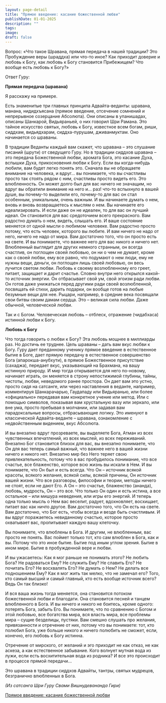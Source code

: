 ```yaml
---
layout: page-detail
title: "Прямое введение: касание божественной любви"
publishDate: 01-01-2025
description: ""
tags:
image:
draft: false
---
```


Вопрос: «Что такое Шравана, прямая передача в нашей традиции? Это Пробуждение веры (шраддха) или что-то иное? Как приходит доверие и любовь к Богу, как любовь к Богу становится Прибежищем? Что вообще есть любовь к Богу?»

Ответ Гуру:

**Прямая передача (шравана)**

Я расскажу на примере.

Есть знаменитые три главных принципа Адвайта-веданты: шравана, манана, нидидхъясана (прямое введение, отсечение сомнений и непрерывное созерцание Абсолюта). Они описаны в упанишадах, описаны Шанкарой, Видьяраньей, о них говорил Шри Рамана. Это тайное искусство святых, любовь к Богу, известное всем богам, риши, сиддхам, видьядхарам, сиддха-пурушам, дживанмуктам. Оно начинается со шраваны.

В традиции Веданты каждый вам скажет, что шравана – это слушание писаний (шрути) от сведущего Гуру. Но в традиции сиддхов шравана – это передача Божественной любви, аромата Бога, это касание Духа, вспышки Духа, прикосновения любви к Богу. Если вы когда-нибудь любили, вам будет легко понять это. Сначала вы не обращаете внимание на человека, и вдруг... вы понимаете, что вы счастливы просто так стоять рядом с ним, счастливы просто видеть его. Это влюбленность. Он может долго был для вас ничего не значащим, но вдруг вы обратили внимание на него и… раз! что-то вспыхнуло в вашей душе, вы почему-то выделили его, почему-то для вас он стал особенным, уникальным, очень важным. И вы начинаете думать о нем, вновь и вновь возвращаетесь к мыслям о нем. Вы начинаете его идеализировать. И если даже он не идеален, то для вас он лучший идеал. Он становится для вас средоточием всего прекрасного. Вам радостно думать о нем, видеть, слышать его. И ваше состояние меняется от одной мысли о любимом человеке. Вам радостно просто потому, что есть человек, которого вы любите. И вам ничего не надо от него, ничего не надо от мира. Вам достаточно того, что он просто есть на свете. И вы понимаете, что важнее него для вас никого и ничего нет. Влюбленный выглядит для других немного странным, он всегда счастлив, он поглощен своей любовью, он ни о чем не думает, кроме как о своей любви, ему все равно, что подумают о нем люди, ему не нужны вещи, деньги, он поглощен лишь своей любовью, он весь лучится светом любви. Любовь к своему возлюбленному его греет, питает, защищает и дарит счастье. Словно внутри него открылся какой-то источник энергии. Он отбрасывает свой ум, свой эгоизм ради любви. Он готов даже унижаться перед другими ради своей возлюбленной, посвящать ей стихи, дарить подарки, он вообще готов на любые безумные вещи для нее. Рыцари, например, в средние века посвящали свои битвы своим дамам сердца. Это – великая сила любви. Даже обычной, человеческой любви. 

Так и с Богом. Человеческая любовь – отблеск, отражение (чидабхаса) истинной любви к Богу.

**Любовь к Богу**

Что тогда говорить о любви к Богу? Эта любовь мощнее в миллиарды раз. Но достичь ее труднее. Цель шраваны – дать вам вкус любви к Богу. Гуру дает преданному ученику прямое введение в естественное бытие в Боге, дает прямую передачу в естественное совершенство Бога (апарокша-анубхути), в прямое Божественное присутствие (сахаджа), передает вкус, указывающий на Брахмана, на вашу истинную природу. И мир тогда открывается для него по-новому, начинает играть, он меняется в строну непостижимой глубины, тайны, чистоты, любви, неведомого ранее простора. Он дает вам это устно, просто сидя на сатсанге, или через наставления в веданте, например, комментируя Шанкарачарью, Гаудападу или Видьяранью, или более «официально» передавая вам конкретное учение или метод. Или с помощью символов, показывая вам хрустальную вазу или зеркало, или вне ума, просто пребывая в молчании, или задавая вам парадоксальные вопросы, отбрасывающие логику. Это именуют в классической Адвайта-веданте – шравана, ознакомление с недвойственным видением, вкус Абсолюта. 

И вы внезапно вдруг прозреваете, вы выделяете Бога, Атман из всех чувственных впечатлений, из всех мыслей, из всех переживаний. Внезапно Бог становится близок для вас, вы внезапно понимаете, что Он для вас теперь самый важный, что важнее него в вашей жизни ничего и никого нет. Внезапно мир без Него теряет свою привлекательность, потому что в вас пробудилось понимание, что все счастье, все блаженство, которое всю жизнь вы искали в Нем. И вы понимаете, что Он был и есть всегда. Что Он – источник всякой красоты, всякого желания, всякой силы, всякой причины, Он источник вашей жизни. Что все разговоры, философии и теории, методы ничего не стоят, если не дают Его. А Он – это счастье, блаженство (ананда), любовь, мудрость, Он – это все. Что только Он один и есть истина, а все остальное – или мишура неведения, или игры его энергий. И теперь одна только мысль о Нем вас веселит, радует, вдохновляет, восхищает, питает вас как ничто другое. Вам достаточно того, что Он есть на свете. Вам достаточно, что Бог есть, чтобы всегда и везде быть счастливым. И вы вдруг поражаетесь невиданному счастью, которое просто охватывает вас, пропитывает каждую вашу клеточку. 

Вы понимаете, что влюблены в Бога. И другим, не влюбленным, вас просто не понять. Вас поймет только тот, кто сам влюблен в Бога, как и вы. Потому что это иное бытие. Бытие под иным углом зрения. Бытие в ином мире. Бытие в пробужденной вере и любви. 

И вы ужасаетесь: Как я мог раньше не понимать этого? Не любить Бога? Не радоваться Ему? Не служить Ему? Не славить Его? Не почитать Его? Не восхвалять Его? Не думать о Нем? Не делать все подношением Ему? Как я мог жить так мелко, что не замечал его? Того, кто самый высший и самый главный, кто есть вообще источник всего? Ведь Он так близко!

И вся ваша жизнь тогда меняется, она становится потоком божественной любви и благодати. Она становится песней и танцем влюбленного в Бога. И вы ничего и никого не боитесь, кроме одного: потерять Бога, забыть Его. Вы понимаете, что по сравнению с Богом и этой любовью, все богатства мира, вся власть мира, все проблемы мира – сущие безделицы, пустяки. Вам смешно слушать про желания, привязанности и отречение от них, потому что вы понимаете: тот, кто полюбил Бога, уже больше никого и ничего полюбить не сможет, если, конечно, его любовь к Богу истинна.

Отречение от мирского, от желаний и эго приходит не как отказ, не как аскеза, а как естественное забывание. Кого волнует мутная вода из лужи, если есть восхитительная вода из родника? И все это происходит в процессе прямой передачи...

Это шравана в традиции сиддхов Адвайты, тантры, святых мудрецов, безгранично влюбленных в Бога.

_(Из сатсанга Шри Гуру Свами Вишнудевананда Гири)_

[Прямое введение: касание божественной любви](/binaries/file/news/f%5F3192.docx)
